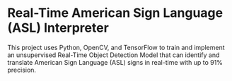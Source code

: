 # Real-Time American Sign Language (ASL) Interpreter
This project uses Python, OpenCV, and TensorFlow to train and implement an unsupervised Real-Time Object Detection Model that can identify and translate American Sign Language (ASL) signs in real-time with up to 91% precision. 
